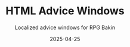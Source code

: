 ---
title: HTML Advice Windows
subtitle: Localized advice windows for RPG Bakin
date: 2025-04-25
time: 13:52
thumbnail: images/bakin_html_localizations_thumb.jpg
github_link: https://github.com/Meringue-Rouge/bakin-html-advice-windows-localization
content: |
  - **If you're localizing the engine, I've quickly created an HTML version of the advice windows, which should be significantly easier to translate than images. It also adds relevant links to the wiki page.**
  - もしあなたがエンジンをローカライズするのであれば、画像よりも翻訳しやすいはずのHTML版のアドバイスウィンドウをすぐに作れます。 また、ウィキページへの関連リンクも追加した。
---